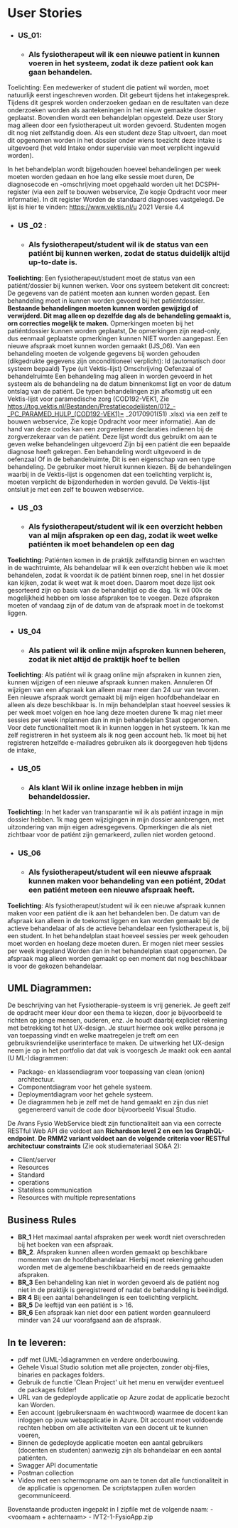 # **User Stories**

- ### **US_01**: 
  - ### Als fysiotherapeut wil ik een nieuwe patient in kunnen voeren in het systeem, zodat ik deze patient ook kan gaan behandelen.

Toelichting: Een medewerker of student die patient wil worden, moet natuurlijk eerst ingeschreven worden. Dit gebeurt tijdens het intakegesprek. Tijdens dit gesprek worden onderzoeken gedaan en de resultaten van deze onderzoeken worden als aantekeningen in het nieuw gemaakte dossier geplaatst. Bovendien
wordt een behandelplan opgesteld. Deze user Story mag alleen door een fysiotherapeut uit worden gevoerd. Studenten mogen dit nog niet zelfstandig doen. Als een student deze Stap uitvoert, dan moet dit opgenomen worden in het dossier onder wiens toezicht deze intake is uitgevoerd (het veld Intake onder supervisie van moet verplicht ingevuld worden).

In het behandelplan wordt bijgehouden hoeveel behandelingen per week moeten worden gedaan en
hoe lang elke sessie moet duren, De diagnosecode en -omschrijving moet opgehaald worden uit het
DCSPH-register (via een zelf te bouwen webservice, Zie kopje Opdracht voor meer informatie). In dit
register Worden de standaard diagnoses vastgelegd. De lijst is hier te vinden:
https://www.vektis.nl/u
2021 Versie 4.4


- ### **US _02** :
  - ### Als fysiotherapeut/student wil ik de status van een patiént bij kunnen werken, zodat de status duidelijk altijd up-to-date is.

**Toelichting**:
Een fysiotherapeut/student moet de status van een patiént/dossier bij kunnen werken. Voor ons
systeem betekent dit concreet:
De gegevens van de patiént moeten aan kunnen worden gepast.
Een behandeling moet in kunnen worden gevoerd bij het patiéntdossier.
**Bestaande behandelingen moeten kunnen worden gewijzigd of verwijderd. Dit mag alleen op
dezelfde dag als de behandeling gemaakt is, orn correcties mogelijk te maken.**
Opmerkingen moeten bij het patiéntdossier kunnen worden geplaatst, De opmerkingen zijn
read-only, dus eenmaal geplaatste opmerkingen kunnen NIET worden aangepast.
Een nieuwe afspraak moet kunnen worden gemaakt (IJS_06).
Van een behandeling moeten de volgende gegevens bij worden gehouden (dikgedrukte gegevens zijn
onconditioneel verplicht):
ld (automatisch door systeem bepaald)
Type (uit Vektis-lijst)
Omschrijving
Oefenzaal of behandelruimte
Een behandeling mag alleen in worden gevoerd in het systeem als de behandeling na de datum
binnenkomst ligt en voor de datum ontslag van de patiént.
De typen behandelingen zijn afkomstig uit een Vektis-lijst voor paramedische zorg (COD192-VEK1, Zie
https://tog.vektis.nl/Bestanden/Prestatiecodelijsten/012_-_PC_PARAMED_HULP_(COD192-VEK1)=
_20170901(51) .xlsx) via een zelf te bouwen webservice, Zie kopje Opdracht voor meer informatie). Aan
de hand van deze codes kan een zorgverlener declaraties indienen bij de zorgverzekeraar van de
patiént. Deze lijst wordt dus gebruikt om aan te geven welke behandelingen uitgevoerd Zijn bij een
patiént die een bepaalde diagnose heeft gekregen.
Een behandeling wordt uitgevoerd in de oefenzaal Of in de behandelruimte, Dit is een eigenschap van
een type behandeling. De gebruiker moet hieruit kunnen kiezen.
Bij de behandelingen waarbij in de Vektis-lijst is opgenomen dat een toelichting verplicht is, moeten
verplicht de bijzonderheden in worden gevuld. De Vektis-lijst ontsluit je met een zelf te bouwen
webservice.



- ### **US _03** 
  - ### Als fysiotherapeut/student wil ik een overzicht hebben van al mijn afspraken op een dag, zodat ik weet welke patiénten ik moet behandelen op een dag

**Toelichting**:
Patiénten komen in de praktijk zelfstandig binnen en wachten in de wachtruimte, Als behandelaar wil
ik een overzicht hebben wie ik moet behandelen, zodat ik voordat ik de patiént binnen roep, snel in
het dossier kan kijken, zodat ik weet wat ik moet doen. Daarom moet deze lijst ook gesorteerd zijn
op basis van de behandeltijd op die dag. 1k wil 00k de mogelijkheid hebben om losse afspraken toe te
voegen. Deze afspraken moeten of vandaag zijn of de datum van de afspraak moet in de toekomst
liggen.

- ### **US_04** 
  - ### Als patient wil ik online mijn afsproken kunnen beheren, zodat ik niet altijd de praktijk hoef te bellen

**Toelichting**:
Als patiént wil ik graag online mijn afspraken in kunnen zien, kunnen wijzigen of een nieuwe afspraak
kunnen maken. Annuleren Of wijzigen van een afspraak kan alleen maar meer dan 24 uur van tevoren.
Een nieuwe afspraak wordt gemaakt bij mijn eigen hoofdbehandelaar en alleen als deze beschikbaar
is. In mijn behandelplan staat hoeveel sessies ik per week moet volgen en hoe lang deze moeten durene
1k mag niet meer sessies per week inplannen dan in mijn behandelplan Staat opgenomen. Voor dete
functionaliteit moet ik in kunnen loggen in het systeem. 1k kan me zelf registreren in het systeem als ik
nog geen account heb. 1k moet bij het registreren hetzelfde e-mailadres gebruiken als ik doorgegeven
heb tijdens de intake,

- ### **US_05**  
  - ### Als klant Wil ik online inzage hebben in mijn behandeldossier.

**Toelichting**:
In het kader van transparantie wil ik als patiént inzage in mijn dossier hebben. 1k mag geen wijzigingen
in mijn dossier aanbrengen, met uitzondering van mijn eigen adresgegevens. Opmerkingen die als niet
zichtbaar voor de patiént zijn gemarkeerd, zullen niet worden getoond.

- ### **US_06** 
  - ### Als fysiotherapeut/student wil een nieuwe afspraak kunnen maken voor behandeling van een potiént, 20dat een patiént meteen een nieuwe afspraak heeft.
  
**Toelichting**:
Als fysiotherapeut/student wil ik een nieuwe afspraak kunnen maken voor een patiént die ik aan het
behandelen ben. De datum van de afspraak kan alleen in de toekomst liggen en kan worden gemaakt
bij de actieve behandelaar of als de actieve behandelaar een fysiotherapeut is, bij een student. In het
behandelplan staat hoeveel sessies per week gehouden moet worden en hoelang deze moeten duren.
Er mogen niet meer sessies per week ingepland Worden dan in het behandelplan staat opgenomen.
De afspraak mag alleen worden gemaakt op een moment dat nog beschikbaar is voor de gekozen
behandelaar.




## **UML Diagrammen:**
De beschrijving van het Fysiotherapie-systeem is vrij generiek. Je geeft zelf de opdracht meer kleur door een thema te kiezen, door je bijvoorbeeld te richten op jonge mensen, ouderen, enz. Je houdt daarbij expliciet rekening met betrekking tot het UX-design. Je stuurt hiermee ook welke persona je van toepassing vindt en welke maatregelen je treft om een gebruiksvriendelijke userinterface te maken. De uitwerking het UX-design neem je op in het portfolio dat dat vak is
voorgesch Je maakt ook een aantal (U ML-)diagrammen:
- Package- en klassendiagram voor toepassing van clean (onion) architectuur.
- Componentdiagram voor het gehele systeem.
- Deploymentdiagram voor het gehele systeem.
- De diagrammen heb je zelf met de hand gemaakt en zijn dus niet gegenereerd vanuit de code door bijvoorbeeld Visual Studio.
 
De Avans Fysio WebService biedt zijn functionaliteit aan via een correcte RESTful Web API die voldoet
aan **Richardson level 2 en een los GraphQL-endpoint**. **De RMM2 variant voldoet aan de volgende
criteria voor RESTful architectuur constraints** (Zie ook studiemateriaal SO&A 2):
- Client/server
- Resources
- Standard
- operations
- Stateless communication
- Resources with multiple representations






## Business Rules
- **BR_1** Het maximaal aantal afspraken per week wordt niet overschreden bij het boeken van een afspraak.
- **BR_2**. Afspraken kunnen alleen worden gemaakt op beschikbare momenten van de
hoofdbehandelaar. Hierbij moet rekening gehouden worden met de algemene
beschikbaarheid en de reeds gemaakte afspraken.
- **BR_3** Een behandeling kan niet in worden gevoerd als de patiént nog niet in de praktijk is geregistreerd of nadat de behandeling is beéindigd.
- **BR 4** Bij een aantal behandelingen is een toelichting verplicht.
- **BR_5** De leeftijd van een patiént is > 16.
- **BR_6** Een afspraak kan niet door een patient worden geannuleerd minder van 24 uur voorafgaand aan de afspraak.



## In te leveren:
- pdf met (UML-)diagrammen en verdere onderbouwing.
- Gehele Visual Studio solution met alle projecten, zonder obj-files, binaries en packages folders.
- Gebruik de functie 'Clean Project' uit het menu en verwijder eventueel de packages folder!
- URL van de gedeployde applicatie op Azure zodat de applicatie bezocht kan Worden.
- Een account (gebruikersnaam én wachtwoord) waarmee de docent kan inloggen op jouw
webapplicatie in Azure. Dit account moet voldoende rechten hebben om alle activiteiten van
een docent uit te kunnen voeren,
- Binnen de gedeployde applicatie moeten een aantal gebruikers (docenten en studenten)
aanwezig zijn als behandelaar en een aantal patiénten.
- Swagger API documentatie
- Postman collection
- Video met een schermopname om aan te tonen dat alle functionaliteit in de applicatie is
opgenomen. De scriptstappen zullen worden gecommuniceerd.


Bovenstaande producten ingepakt in I zipfile met de volgende naam:
<klas> - <voomaam + achternaam> - IVT2-1-FysioApp.zip
